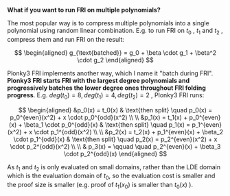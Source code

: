 **What if you want to run FRI on multiple polynomials?**


The most popular way is to compress multiple polynomials into a single polynomial using random linear combination. E.g. to run FRI on $t_0$ , $t_1$ and $t_2$ , compress them and run FRI on the result:

$$
\begin{aligned}
g_{\text{batched}} = g_0 + \beta \cdot g_1 + \beta^2 \cdot g_2
\end{aligned}
$$


Plonky3 FRI implements another way, which I name it "batch during FRI". **Plonky3 FRI starts FRI with the largest degree polynomials and progressively batches the lower degree ones throughout FRI folding progress**. E.g. $deg(t_0) = 8, deg(t_1) = 4, deg(t_2) = 2$ , Plonky3 FRI runs:


$$
\begin{aligned}
&p_0(x) = t_0(x) & \text{then split} \quad p_0(x) = p_0^{even}(x^2) + x \cdot p_0^{odd}(x^2) \\ \\
&p_1(x) = t_1(x) + p_0^{even}(x) + \beta_1 \cdot p_0^{odd}(x) & \text{then split}  \quad p_1(x) = p_1^{even}(x^2) + x \cdot p_1^{odd}(x^2) \\ \\
&p_2(x) = t_2(x) + p_1^{even}(x) + \beta_2 \cdot p_1^{odd}(x) & \text{then split}  \quad p_2(x) = p_2^{even}(x^2) + x \cdot p_2^{odd}(x^2) \\ \\
& p_3(x) = \qquad \quad p_2^{even}(x) + \beta_3 \cdot p_2^{odd}(x) 
\end{aligned}
$$

As $t_1$ and $t_2$  is only evaluated on small domains, rather than the LDE domain which is the evaluation domain of $t_0$, so the evaluation cost is smaller and the proof size is smaller (e.g. proof of $t_1(x_0)$ is smaller than $t_0(x)$ ).
